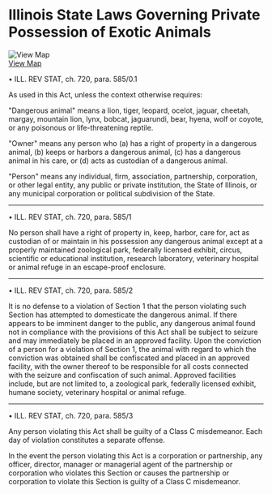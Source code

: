 # Illinois State Laws Governing Private Possession of Exotic Animals

![View Map](../../images/us-map-icon.gif)  
[View Map](b4a2_exotic_animals.php)

• ILL. REV STAT, ch. 720, para. 585/0.1

As used in this Act, unless the context otherwise requires:

"Dangerous animal" means a lion, tiger, leopard, ocelot, jaguar, cheetah,
margay, mountain lion, lynx, bobcat, jaguarundi, bear, hyena, wolf or coyote,
or any poisonous or life-threatening reptile.

"Owner" means any person who (a) has a right of property in a dangerous
animal, (b) keeps or harbors a dangerous animal, (c) has a dangerous animal in
his care, or (d) acts as custodian of a dangerous animal.

"Person" means any individual, firm, association, partnership, corporation, or
other legal entity, any public or private institution, the State of Illinois,
or any municipal corporation or political subdivision of the State.

* * *

• ILL. REV STAT, ch. 720, para. 585/1

No person shall have a right of property in, keep, harbor, care for, act as
custodian of or maintain in his possession any dangerous animal except at a
properly maintained zoological park, federally licensed exhibit, circus,
scientific or educational institution, research laboratory, veterinary
hospital or animal refuge in an escape-proof enclosure.

* * *

• ILL. REV STAT, ch. 720, para. 585/2

It is no defense to a violation of Section 1 that the person violating such
Section has attempted to domesticate the dangerous animal. If there appears to
be imminent danger to the public, any dangerous animal found not in compliance
with the provisions of this Act shall be subject to seizure and may
immediately be placed in an approved facility. Upon the conviction of a person
for a violation of Section 1, the animal with regard to which the conviction
was obtained shall be confiscated and placed in an approved facility, with the
owner thereof to be responsible for all costs connected with the seizure and
confiscation of such animal. Approved facilities include, but are not limited
to, a zoological park, federally licensed exhibit, humane society, veterinary
hospital or animal refuge.

* * *

• ILL. REV STAT, ch. 720, para. 585/3

Any person violating this Act shall be guilty of a Class C misdemeanor. Each
day of violation constitutes a separate offense.

In the event the person violating this Act is a corporation or partnership,
any officer, director, manager or managerial agent of the partnership or
corporation who violates this Section or causes the partnership or corporation
to violate this Section is guilty of a Class C misdemeanor.